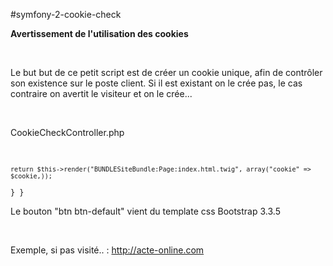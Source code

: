 #symfony-2-cookie-check

<b>Avertissement de l'utilisation des cookies</b>

<br />

Le but but de ce petit script est de créer un cookie unique, afin de contrôler son existence sur le poste client.
Si il est existant on le crée pas, le cas contraire on avertit le visiteur et on le crée...

<br />

CookieCheckController.php

<br />

<code>
<?php namespace BUNDLE\SiteBundle\Controller;use Symfony\Bundle\FrameworkBundle\Controller\Controller;
class PageSiteController extends Controller
{
  public function indexAction()
  {
    //On créé le cookie de check
    if (isset($_COOKIE["site_cookie_check"])){
    $cookie = "";
    }
    else{
    $cookie = setcookie("site_cookie_check", "web-site.com", time() + 365*24*3600, "/", null, false, true); 
    }
    
    return $this->render("BUNDLESiteBundle:Page:index.html.twig", array("cookie" => $cookie,));
  }
}
</code>
<br />

Le bouton "btn btn-default" vient du template css Bootstrap 3.3.5


<br />

Exemple, si pas visité.. : <a href="http://acte-online.com" target="_blank">http://acte-online.com</a>
